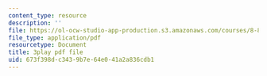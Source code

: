 ```yaml
---
content_type: resource
description: ''
file: https://ol-ocw-studio-app-production.s3.amazonaws.com/courses/8-821-string-theory-and-holographic-duality-fall-2014/673f398dc3439b7e64e041a2a836cdb1_iPWIqjYkVns.pdf
file_type: application/pdf
resourcetype: Document
title: 3play pdf file
uid: 673f398d-c343-9b7e-64e0-41a2a836cdb1
---
```


